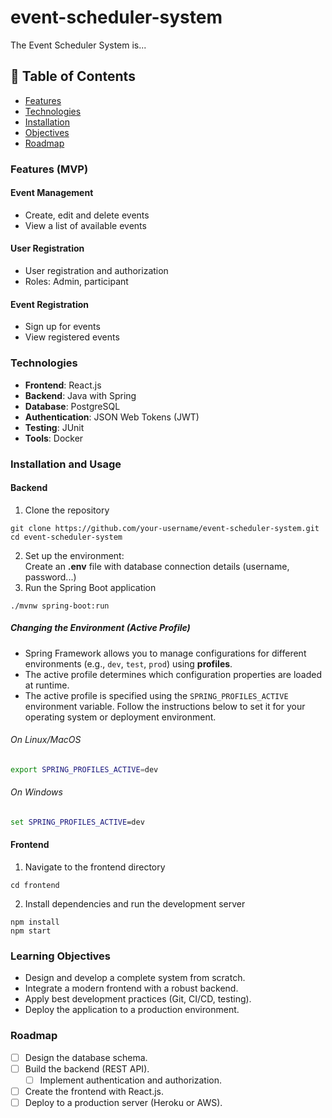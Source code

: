 # event-scheduler-system
The Event Scheduler System is...

## 📑 Table of Contents
- [Features](#features-mvp)
- [Technologies](#technologies)
- [Installation](#installation-and-usage)
- [Objectives](#learning-objectives)
- [Roadmap](#roadmap)

### Features (MVP)
#### Event Management
- Create, edit and delete events
- View a list of available events

#### User Registration
- User registration and authorization
- Roles: Admin, participant

#### Event Registration
- Sign up for events
- View registered events

### Technologies
- **Frontend**: React.js
- **Backend**: Java with Spring
- **Database**: PostgreSQL
- **Authentication**: JSON Web Tokens (JWT)
- **Testing**: JUnit
- **Tools**: Docker

### Installation and Usage
#### Backend
1. Clone the repository
```
git clone https://github.com/your-username/event-scheduler-system.git
cd event-scheduler-system
```
2. Set up the environment:  
  Create an **.env** file with database connection details (username, password...)
3. Run the Spring Boot application
```
./mvnw spring-boot:run
```

##### Changing the Environment (Active Profile)
- Spring Framework allows you to manage configurations for different environments (e.g., `dev`, `test`, `prod`) using **profiles**.  
- The active profile determines which configuration properties are loaded at runtime.
- The active profile is specified using the `SPRING_PROFILES_ACTIVE` environment variable. Follow the instructions below to set it for your operating system or deployment environment.

###### On Linux/MacOS
```bash
export SPRING_PROFILES_ACTIVE=dev
```

###### On Windows
```cmd
set SPRING_PROFILES_ACTIVE=dev
```

#### Frontend
1. Navigate to the frontend directory
```
cd frontend
```
2. Install dependencies and run the development server
```
npm install
npm start
```


### Learning Objectives
- Design and develop a complete system from scratch.
- Integrate a modern frontend with a robust backend.
- Apply best development practices (Git, CI/CD, testing).
- Deploy the application to a production environment.

### Roadmap
- [ ] Design the database schema.
- [ ] Build the backend (REST API).
  - [ ] Implement authentication and authorization.
- [ ] Create the frontend with React.js.
- [ ] Deploy to a production server (Heroku or AWS).
